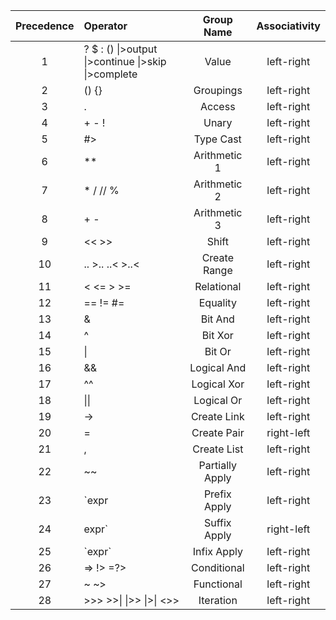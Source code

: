 
| Precedence | Operator                                                           | Group Name       | Associativity |
| :--------: | :----------------------------------------------------------------- | :-----------:    | :-----------: |
| 1          | ? $ : () &#124;>output &#124;>continue &#124;>skip &#124;>complete | Value            | left-right    |
| 2          | () {}                                                              | Groupings        | left-right    |
| 3          | .                                                                  | Access           | left-right    |
| 4          | + - !                                                              | Unary            | left-right    |
| 5          | #>                                                                 | Type Cast        | left-right    |
| 6          | **                                                                 | Arithmetic 1     | left-right    |
| 7          | * / // %                                                           | Arithmetic 2     | left-right    |
| 8          | + -                                                                | Arithmetic 3     | left-right    |
| 9          | << >>                                                              | Shift            | left-right    |
| 10         | .. >.. ..< >..<                                                    | Create Range     | left-right    |
| 11         | < <= > >=                                                          | Relational       | left-right    |
| 12         | == != #=                                                           | Equality         | left-right    |
| 13         | &                                                                  | Bit And          | left-right    |
| 14         | ^                                                                  | Bit Xor          | left-right    |
| 15         | &#124;                                                             | Bit Or           | left-right    |
| 16         | &&                                                                 | Logical And      | left-right    |
| 17         | ^^                                                                 | Logical Xor      | left-right    |
| 18         | &#124;&#124;                                                       | Logical Or       | left-right    |
| 19         | ->                                                                 | Create Link      | left-right    |
| 20         | =                                                                  | Create Pair      | right-left    |
| 21         | ,                                                                  | Create List      | left-right    |
| 22         | ~~                                                                 | Partially Apply  | left-right    |
| 23         | `expr                                                              | Prefix Apply     | left-right    |
| 24         | expr`                                                              | Suffix Apply     | right-left    |
| 25         | \`expr\`                                                           | Infix Apply      | left-right    |
| 26         | => !> =?>                                                          | Conditional      | left-right    |
| 27         | ~ ~>                                                               | Functional       | left-right    |
| 28         | >>> >>&#124; &#124;>> &#124;>&#124; <>>                            | Iteration        | left-right    |
